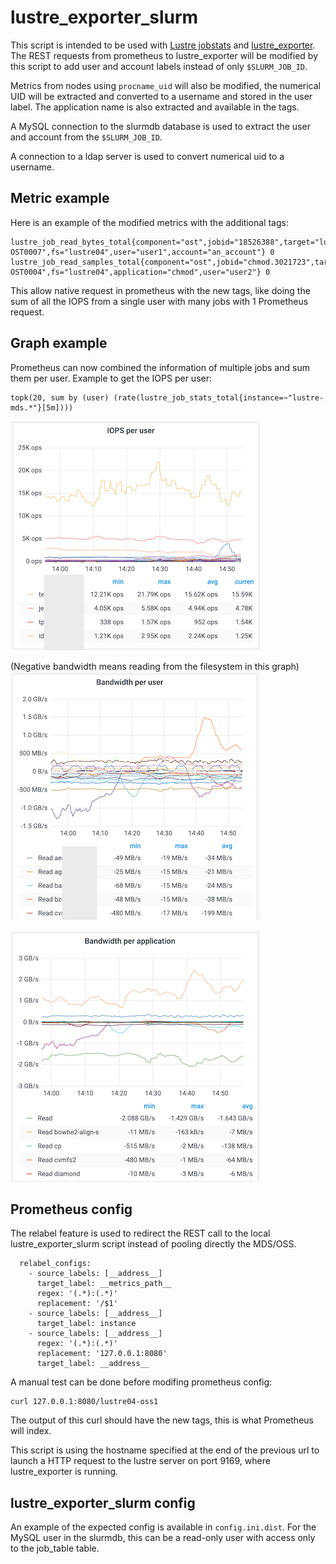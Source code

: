# lustre\_exporter\_slurm

This script is intended to be used with [Lustre jobstats](http://doc.lustre.org/lustre_manual.xhtml#dbdoclet.jobstats) and [lustre_exporter](https://github.com/HewlettPackard/lustre_exporter). The REST requests from prometheus to lustre\_exporter will be modified by this script to add user and account labels instead of only `$SLURM_JOB_ID`.

Metrics from nodes using `procname_uid` will also be modified, the numerical UID will be extracted and converted to a username and stored in the user label. The application name is also extracted and available in the tags.

A MySQL connection to the slurmdb database is used to extract the user and account from the `$SLURM_JOB_ID`.

A connection to a ldap server is used to convert numerical uid to a username.

## Metric example
Here is an example of the modified metrics with the additional tags:

```
lustre_job_read_bytes_total{component="ost",jobid="18526388",target="lustre04-OST0007",fs="lustre04",user="user1",account="an_account"} 0
lustre_job_read_samples_total{component="ost",jobid="chmod.3021723",target="lustre04-OST0004",fs="lustre04",application="chmod",user="user2"} 0
```

This allow native request in prometheus with the new tags, like doing the sum of all the IOPS from a single user with many jobs with 1 Prometheus request.

## Graph example
Prometheus can now combined the information of multiple jobs and sum them per user. Example to get the IOPS per user:

```
topk(20, sum by (user) (rate(lustre_job_stats_total{instance=~"lustre-mds.*"}[5m])))
```
![IOPS per user](docs/iops_user.png "IOPS per user")

(Negative bandwidth means reading from the filesystem in this graph)
![Bandwidth per user](docs/bdw_user.png "Bandwidth per user")

![Bandwitdh per application](docs/bdw_login.png "Bandwidth per application")

## Prometheus config
The relabel feature is used to redirect the REST call to the local lustre\_exporter\_slurm script instead of pooling directly the MDS/OSS.

```
  relabel_configs:
    - source_labels: [__address__]
      target_label: __metrics_path__
      regex: '(.*):(.*)'
      replacement: '/$1'
    - source_labels: [__address__]
      target_label: instance
    - source_labels: [__address__]
      regex: '(.*):(.*)'
      replacement: '127.0.0.1:8080'
      target_label: __address__
```

A manual test can be done before modifing prometheus config:

```
curl 127.0.0.1:8080/lustre04-oss1
```

The output of this curl should have the new tags, this is what Prometheus will index.

This script is using the hostname specified at the end of the previous url to launch a HTTP request to the lustre server on port 9169, where lustre_exporter is running.

## lustre\_exporter\_slurm config
An example of the expected config is available in `config.ini.dist`. For the MySQL user in the slurmdb, this can be a read-only user with access only to the job_table table.